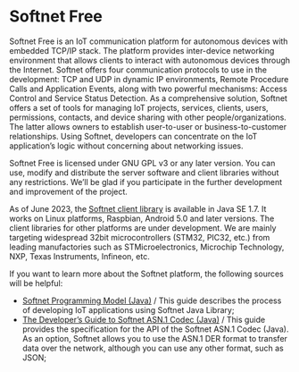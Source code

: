 # Softnet Free
Softnet Free is an IoT communication platform for autonomous devices with embedded TCP/IP stack. The platform provides inter-device networking environment that allows clients to interact with autonomous devices through the Internet. Softnet offers four communication protocols to use in the development: TCP and UDP in dynamic IP environments, Remote Procedure Calls and Application Events, along with two powerful mechanisms: Access Control and Service Status Detection. As a comprehensive solution, Softnet offers a set of tools for managing IoT projects, services, clients, users, permissions, contacts, and device sharing with other people/organizations. The latter allows owners to establish user-to-user or business-to-customer relationships. Using Softnet, developers can concentrate on the IoT application’s logic without concerning about networking issues.  

Softnet Free is licensed under GNU GPL v3 or any later version. You can use, modify and distribute the server software and client libraries without any restrictions. We’ll be glad if you participate in the further development and improvement of the project.

As of June 2023, the [Softnet client library](https://github.com/Softnet-Free/softnet-java/) is available in Java SE 1.7. It works on Linux platforms, Raspbian, Android 5.0 and later versions. The client libraries for other platforms are under development. We are mainly targeting widespread 32bit microcontrollers (STM32, PIC32, etc.) from leading manufactories such as STMicroelectronics, Microchip Technology, NXP, Texas Instruments, Infineon, etc.  

If you want to learn more about the Softnet platform, the following sources will be helpful:

* [Softnet Programming Model (Java)](https://softnet-free.github.io/softnet-java/) / This guide describes the process of developing IoT applications using Softnet Java Library;
* [The Developer’s Guide to Softnet ASN.1 Codec (Java)](https://softnet-free.github.io/asn1codec-java/) / This guide provides the specification for the API of the Softnet ASN.1 Codec (Java). As an option, Softnet allows you to use the ASN.1 DER format to transfer data over the network, although you can use any other format, such as JSON;


<!--

**Here are some ideas to get you started:**

🙋‍♀️ A short introduction - what is your organization all about?
🌈 Contribution guidelines - how can the community get involved?
👩‍💻 Useful resources - where can the community find your docs? Is there anything else the community should know?
🍿 Fun facts - what does your team eat for breakfast?
🧙 Remember, you can do mighty things with the power of [Markdown](https://docs.github.com/github/writing-on-github/getting-started-with-writing-and-formatting-on-github/basic-writing-and-formatting-syntax)
-->
